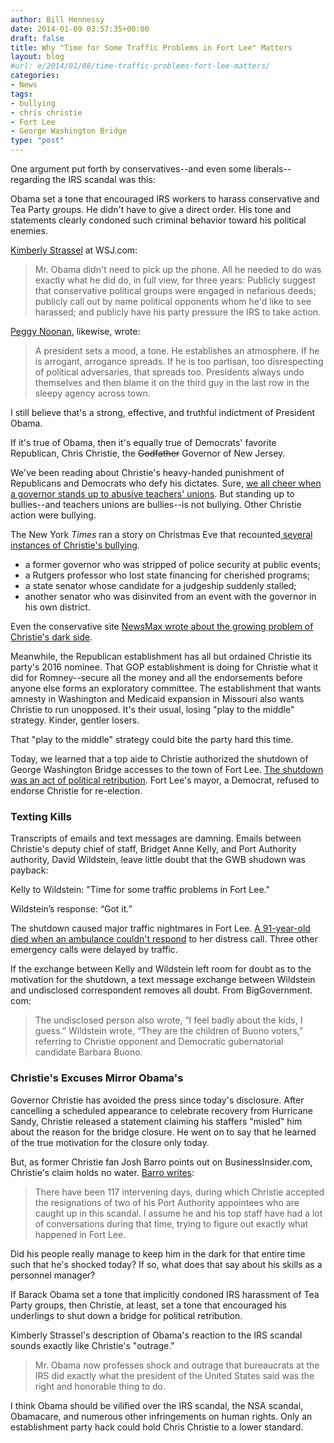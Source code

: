 ```yaml
---
author: Bill Hennessy
date: 2014-01-09 03:57:35+00:00
draft: false
title: Why "Time for Some Traffic Problems in Fort Lee" Matters
layout: blog
#url: e/2014/01/08/time-traffic-problems-fort-lee-matters/
categories:
- News
tags:
- bullying
- chris christie
- Fort Lee
- George Washington Bridge
type: "post"
---
```


One argument put forth by conservatives--and even some liberals--regarding the IRS scandal was this:

Obama set a tone that encouraged IRS workers to harass conservative and Tea Party groups. He didn't have to give a direct order. His tone and statements clearly condoned such criminal behavior toward his political enemies.

[Kimberly Strassel](https://online.wsj.com/news/articles/SB10001424127887324767004578487332636180800) at WSJ.com:


> Mr. Obama didn't need to pick up the phone. All he needed to do was exactly what he did do, in full view, for three years: Publicly suggest that conservative political groups were engaged in nefarious deeds; publicly call out by name political opponents whom he'd like to see harassed; and publicly have his party pressure the IRS to take action.


[Peggy Noonan](https://online.wsj.com/news/articles/SB10001424127887323582904578487460479247792), likewise, wrote:


> A president sets a mood, a tone. He establishes an atmosphere. If he is arrogant, arrogance spreads. If he is too partisan, too disrespecting of political adversaries, that spreads too. Presidents always undo themselves and then blame it on the third guy in the last row in the sleepy agency across town.


I still believe that's a strong, effective, and truthful indictment of President Obama.

If it's true of Obama, then it's equally true of Democrats' favorite Republican, Chris Christie, the <del>Godfather</del> Governor of New Jersey.

We've been reading about Christie's heavy-handed punishment of Republicans and Democrats who defy his dictates. Sure, [we all cheer when a governor stands up to abusive teachers' unions](https://www.theamericanconservative.com/on-chris-christie-and-bullying-the-right-people/). But standing up to bullies--and teachers unions are bullies--is not bullying. Other Christie action were bullying.

The New York _Times_ ran a story on Christmas Eve that recounted[ several instances of Christie's bullying](https://www.nytimes.com/2013/12/25/nyregion/accounts-of-petty-retribution-reinforce-christies-bullying-image.html?_r=0).


> 

> 
> 
  * a former governor who was stripped of police security at public events;
  * a Rutgers professor who lost state financing for cherished programs;
  * a state senator whose candidate for a judgeship suddenly stalled;
  * another senator who was disinvited from an event with the governor in his own district.




Even the conservative site [NewsMax wrote about the growing problem of Christie's dark side](https://www.newsmax.com/Newsfront/chris-christie-bullying-deals-double-down/2013/12/30/id/544373).

Meanwhile, the Republican establishment has all but ordained Christie its party's 2016 nominee. That GOP establishment is doing for Christie what it did for Romney--secure all the money and all the endorsements before anyone else forms an exploratory committee. The establishment that wants amnesty in Washington and Medicaid expansion in Missouri also wants Christie to run unopposed. It's their usual, losing "play to the middle" strategy. Kinder, gentler losers.

That "play to the middle" strategy could bite the party hard this time.

Today, we learned that a top aide to Christie authorized the shutdown of George Washington Bridge accesses to the town of Fort Lee. [The shutdown was an act of political retribution](https://www.breitbart.com/Big-Government/2014/01/08/Christie-Port-Authority-traffic). Fort Lee's mayor, a Democrat, refused to endorse Christie for re-election.


### Texting Kills


Transcripts of emails and text messages are damning. Emails between Christie's deputy chief of staff, Bridget Anne Kelly, and Port Authority authority, David Wildstein, leave little doubt that the GWB shudown was payback:

Kelly to Wildstein: "Time for some traffic problems in Fort Lee."

Wildstein’s response: “Got it.”

The shutdown caused major traffic nightmares in Fort Lee. [A 91-year-old died when an ambulance couldn't respond](https://www.northjersey.com/fortlee/GWB_lane_closures_delayed_EMS_response_in_Fort_Lee.html) to her distress call. Three other emergency calls were delayed by traffic.

If the exchange between Kelly and Wildstein left room for doubt as to the motivation for the shutdown, a text message exchange between Wildstein and undisclosed correspondent removes all doubt. From BigGovernment. com:


> The undisclosed person also wrote, “I feel badly about the kids, I guess.” Wildstein wrote, “They are the children of Buono voters,” referring to Christie opponent and Democratic gubernatorial candidate Barbara Buono.




### Christie's Excuses Mirror Obama's


Governor Christie has avoided the press since today's disclosure. After cancelling a scheduled appearance to celebrate recovery from Hurricane Sandy, Christie released a statement claiming his staffers "misled" him about the reason for the bridge closure. He went on to say that he learned of the true motivation for the closure only today.

But, as former Christie fan Josh Barro points out on BusinessInsider.com, Christie's claim holds no water. [Barro writes](https://www.businessinsider.com/chris-christie-is-shocked-shocked-to-find-that-political-retribution-is-going-on-in-here-2014-1):


> There have been 117 intervening days, during which Christie accepted the resignations of two of his Port Authority appointees who are caught up in this scandal. I assume he and his top staff have had a lot of conversations during that time, trying to figure out exactly what happened in Fort Lee.

Did his people really manage to keep him in the dark for that entire time such that he's shocked today? If so, what does that say about his skills as a personnel manager?


If Barack Obama set a tone that implicitly condoned IRS harassment of Tea Party groups, then Christie, at least, set a tone that encouraged his underlings to shut down a bridge for political retribution.

Kimberly Strassel's description of Obama's reaction to the IRS scandal sounds exactly like Christie's "outrage."


> Mr. Obama now professes shock and outrage that bureaucrats at the IRS did exactly what the president of the United States said was the right and honorable thing to do.


I think Obama should be vilified over the IRS scandal, the NSA scandal, Obamacare, and numerous other infringements on human rights. Only an establishment party hack could hold Chris Christie to a lower standard.
